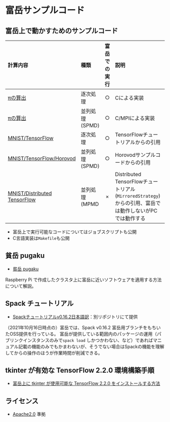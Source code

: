 # 富岳サンプルコード

## 富岳上で動かすためのサンプルコード

|計算内容|種類|富岳での実行|説明|
|:--|:--|:-:|:--|
|[πの算出](./pi/serial)|逐次処理|○|Cによる実装|
|[πの算出](./pi/multi)|並列処理(SPMD)|○|C/MPIによる実装|
|[MNIST/TensorFlow](./mnist)|逐次処理|○|TensorFlowチュートリアルからの引用|
|[MNIST/TensorFlow/Horovod](./mnist/horovod)|並列処理(SPMD)|○|Horovodサンプルコードからの引用|
|[MNIST/Distributed TensorFlow](./mnist/distributed_tensorflow)|並列処理(MPMD|×|Distributed TensorFlowチュートリアル(`MirroredStrategy`)からの引用、富岳では動作しないがPCでは動作する|

- 富岳上で実行可能なコードについてはジョブスクリプトも公開
- C言語実装は`Makefile`も公開

## 貧岳 pugaku

- [貧岳 pugaku](./pugaku)

Raspberry Pi で作成したクラスタ上に富岳に近いソフトウェアを適用する方法について解説。

## Spack チュートリアル

- [Spackチュートリアルv0.16.2日本語訳](https://github.com/coolerking/spack_tutorial_v0.16.2_jpn)：別リポジトリにて提供

（2021年10月16日時点の）富岳では、Spack v0.16.2 富岳用ブランチをもちいたOSS提供を行っている。
富岳が提供している範囲内のパッケージの運用（パブリンクインスタンスのみで`spack load` しかつかわない、など）であればマニュアル記載の機能のみでもかまわないが、そうでない場合はSpackの機能を理解してからの操作のほうが作業時間が削減できる。

## tkinter が有効な TensorFlow 2.2.0 環境構築手順

- [富岳上に tkinter が使用可能な TensorFlow 2.2.0 をインストールする方法](./tensorflow/README.md)

## ライセンス

- [Apache2.0](./LICENSE) 準拠
